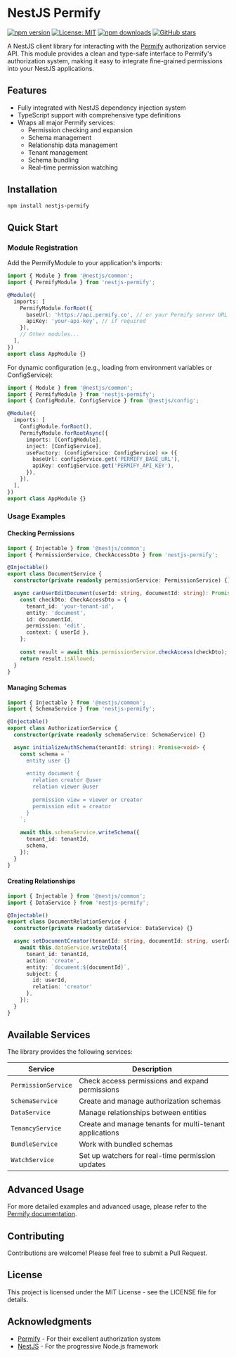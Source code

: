 # NestJS Permify

[![npm version](https://badge.fury.io/js/nestjs-permify.svg)](https://badge.fury.io/js/nestjs-permify)
[![License: MIT](https://img.shields.io/badge/License-MIT-yellow.svg)](https://opensource.org/licenses/MIT)
[![npm downloads](https://img.shields.io/npm/dm/nestjs-permify.svg)](https://www.npmjs.com/package/nestjs-permify)
[![GitHub stars](https://img.shields.io/github/stars/scriptkid23/nestjs-permify.svg)](https://github.com/scriptkid23/nestjs-permify/stargazers)

A NestJS client library for interacting with the [Permify](https://permify.co) authorization service API. This module provides a clean and type-safe interface to Permify's authorization system, making it easy to integrate fine-grained permissions into your NestJS applications.

## Features

- Fully integrated with NestJS dependency injection system
- TypeScript support with comprehensive type definitions
- Wraps all major Permify services:
  - Permission checking and expansion
  - Schema management
  - Relationship data management
  - Tenant management
  - Schema bundling
  - Real-time permission watching

## Installation

```bash
npm install nestjs-permify
```

## Quick Start

### Module Registration

Add the PermifyModule to your application's imports:

```typescript
import { Module } from '@nestjs/common';
import { PermifyModule } from 'nestjs-permify';

@Module({
  imports: [
    PermifyModule.forRoot({
      baseUrl: 'https://api.permify.co', // or your Permify server URL
      apiKey: 'your-api-key', // if required
    }),
    // Other modules...
  ],
})
export class AppModule {}
```

For dynamic configuration (e.g., loading from environment variables or ConfigService):

```typescript
import { Module } from '@nestjs/common';
import { PermifyModule } from 'nestjs-permify';
import { ConfigModule, ConfigService } from '@nestjs/config';

@Module({
  imports: [
    ConfigModule.forRoot(),
    PermifyModule.forRootAsync({
      imports: [ConfigModule],
      inject: [ConfigService],
      useFactory: (configService: ConfigService) => ({
        baseUrl: configService.get('PERMIFY_BASE_URL'),
        apiKey: configService.get('PERMIFY_API_KEY'),
      }),
    }),
  ],
})
export class AppModule {}
```

### Usage Examples

#### Checking Permissions

```typescript
import { Injectable } from '@nestjs/common';
import { PermissionService, CheckAccessDto } from 'nestjs-permify';

@Injectable()
export class DocumentService {
  constructor(private readonly permissionService: PermissionService) {}

  async canUserEditDocument(userId: string, documentId: string): Promise<boolean> {
    const checkDto: CheckAccessDto = {
      tenant_id: 'your-tenant-id',
      entity: 'document',
      id: documentId,
      permission: 'edit',
      context: { userId },
    };
    
    const result = await this.permissionService.checkAccess(checkDto);
    return result.isAllowed;
  }
}
```

#### Managing Schemas

```typescript
import { Injectable } from '@nestjs/common';
import { SchemaService } from 'nestjs-permify';

@Injectable()
export class AuthorizationService {
  constructor(private readonly schemaService: SchemaService) {}

  async initializeAuthSchema(tenantId: string): Promise<void> {
    const schema = `
      entity user {}
      
      entity document {
        relation creator @user
        relation viewer @user
        
        permission view = viewer or creator
        permission edit = creator
      }
    `;
    
    await this.schemaService.writeSchema({
      tenant_id: tenantId,
      schema,
    });
  }
}
```

#### Creating Relationships

```typescript
import { Injectable } from '@nestjs/common';
import { DataService } from 'nestjs-permify';

@Injectable()
export class DocumentRelationService {
  constructor(private readonly dataService: DataService) {}

  async setDocumentCreator(tenantId: string, documentId: string, userId: string): Promise<void> {
    await this.dataService.writeData({
      tenant_id: tenantId,
      action: 'create',
      entity: `document:${documentId}`,
      subject: { 
        id: userId, 
        relation: 'creator'
      },
    });
  }
}
```

## Available Services

The library provides the following services:

| Service | Description |
|---------|-------------|
| `PermissionService` | Check access permissions and expand permissions |
| `SchemaService` | Create and manage authorization schemas |
| `DataService` | Manage relationships between entities |
| `TenancyService` | Create and manage tenants for multi-tenant applications |
| `BundleService` | Work with bundled schemas |
| `WatchService` | Set up watchers for real-time permission updates |

## Advanced Usage

For more detailed examples and advanced usage, please refer to the [Permify documentation](https://docs.permify.co).

## Contributing

Contributions are welcome! Please feel free to submit a Pull Request.

## License

This project is licensed under the MIT License - see the LICENSE file for details.

## Acknowledgments

- [Permify](https://permify.co) - For their excellent authorization system
- [NestJS](https://nestjs.com) - For the progressive Node.js framework
